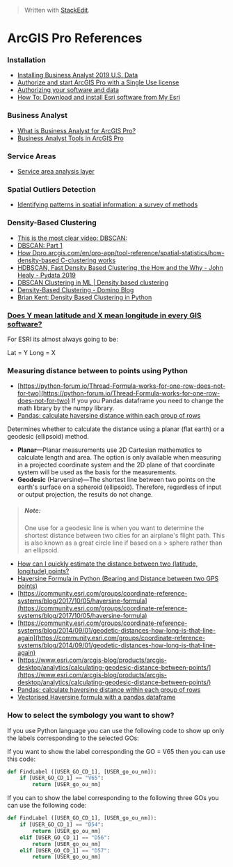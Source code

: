 


> Written with [StackEdit](https://stackedit.io/).

# ArcGIS Pro References

### Installation

- [Installing Business Analyst 2019 U.S. Data](https://doc.arcgis.com/en/business-analyst/desktop/installing-business-analyst-data.htm)
- [Authorize and start ArcGIS Pro with a Single Use license](https://pro.arcgis.com/en/pro-app/get-started/authorize-and-start-arcgis-pro-with-a-single-use-license.htm)
- [Authorizing your software and data](https://doc.arcgis.com/en/business-analyst/desktop/authorizing-your-software.htm)
- [How To: Download and install Esri software from My Esri](https://support.esri.com/en/technical-article/000018698)

### Business Analyst

- [What is Business Analyst for ArcGIS Pro?](https://pro.arcgis.com/en/pro-app/help/analysis/business-analyst/what-is-business-analyst-pro.htm)
- [Business Analyst Tools in ArcGIS Pro](https://community.esri.com/community/commercial/blog/2019/06/04/business-analyst-tools-in-arcgis-pro)

### Service Areas

- [Service area analysis layer](https://pro.arcgis.com/en/pro-app/help/analysis/networks/service-area-analysis-layer.htm)

### Spatial Outliers Detection

- [Identifying patterns in spatial information: a survey of methods](https://www-users.cs.umn.edu/~shekhar/talk/2011/sdm_wiley2011.pdf)

### Density-Based Clustering

- [This is the most clear video: DBSCAN:  ](https://www.youtube.com/watch?v=6jl9KkmgDIw)
- [DBSCAN: Part 1](https://www.youtube.com/watch?v=sKRUfsc8zp4)
- [How Dpro.arcgis.com/en/pro-app/tool-reference/spatial-statistics/how-density-based C-clustering works](https://ensity-basedlustering-works.htm)
- [HDBSCAN, Fast Density Based Clustering, the How and the Why - John Healy - Pydata 2019](https://www.youtube.com/watch?v=dGsxd67IFiU)
- [DBSCAN Clustering in ML | Density based clustering](https://www.geeksforgeeks.org/dbscan-clustering-in-ml-density-based-clustering/)
- [Density-Based Clustering - Domino Blog]([https://blog.dominodatalab.com/topology-and-density-based-clustering/](https://blog.dominodatalab.com/topology-and-density-based-clustering/))
- [Brian Kent: Density Based Clustering in Python](https://www.youtube.com/watch?v=5cOhL4B5waU)

### [Does Y mean latitude and X mean longitude in every GIS software?](https://gis.stackexchange.com/questions/11626/does-y-mean-latitude-and-x-mean-longitude-in-every-gis-software)

For ESRI its almost always going to be:

Lat = Y Long = X

### Measuring distance between to points using Python

- [https://python-forum.io/Thread-Formula-works-for-one-row-does-not-for-two](https://python-forum.io/Thread-Formula-works-for-one-row-does-not-for-two) If you you Pandas dataframe you need to change the math library by the numpy library. 
- [Pandas: calculate haversine distance within each group of rows](https://stackoverflow.com/questions/43577086/pandas-calculate-haversine-distance-within-each-group-of-rows)

Determines whether to calculate the distance using a planar (flat earth) or a geodesic (ellipsoid) method.

-   **Planar**—Planar measurements use 2D Cartesian mathematics to calculate length and area. The option is only available when measuring in a projected coordinate system and the 2D plane of that coordinate system will be used as the basis for the measurements.
-   **Geodesic** (Harversine)—The shortest line between two points on the earth's surface on a spheroid (ellipsoid). Therefore, regardless of input or output projection, the results do not change.

>##### Note:
>
> One use for a geodesic line is when you want to determine the shortest distance between two cities for an airplane's flight path. This is also known as a great circle line if based on a > sphere rather than an ellipsoid.

- [How can I quickly estimate the distance between two (latitude, longitude) points?](https://stackoverflow.com/questions/15736995/how-can-i-quickly-estimate-the-distance-between-two-latitude-longitude-points)
- [Haversine Formula in Python (Bearing and Distance between two GPS points)](https://stackoverflow.com/questions/4913349/haversine-formula-in-python-bearing-and-distance-between-two-gps-points)
- [https://community.esri.com/groups/coordinate-reference-systems/blog/2017/10/05/haversine-formula](https://community.esri.com/groups/coordinate-reference-systems/blog/2017/10/05/haversine-formula)
- [https://community.esri.com/groups/coordinate-reference-systems/blog/2014/09/01/geodetic-distances-how-long-is-that-line-again](https://community.esri.com/groups/coordinate-reference-systems/blog/2014/09/01/geodetic-distances-how-long-is-that-line-again)
- [https://www.esri.com/arcgis-blog/products/arcgis-desktop/analytics/calculating-geodesic-distance-between-points/](https://www.esri.com/arcgis-blog/products/arcgis-desktop/analytics/calculating-geodesic-distance-between-points/)
- [Pandas: calculate haversine distance within each group of rows](https://stackoverflow.com/questions/43577086/pandas-calculate-haversine-distance-within-each-group-of-rows)
- [Vectorised Haversine formula with a pandas dataframe](https://stackoverflow.com/questions/25767596/vectorised-haversine-formula-with-a-pandas-dataframe)

### How to select the symbology you want to show?

If you use Python language you can use the following code to show up only the labels corresponding to the selected GOs:

If you want to show the label corresponding the GO = V65 then you can use this code:
```python
def FindLabel ([USER_GO_CD_1], [USER_go_ou_nm]):
    if [USER_GO_CD_1] == "V65":
        return [USER_go_ou_nm]
```
If you can to show the label corresponding to the following three GOs you can use the following code:
```python
def FindLabel ([USER_GO_CD_1], [USER_go_ou_nm]):
    if [USER_GO_CD_1] == "D54":
        return [USER_go_ou_nm]
    elif [USER_GO_CD_1] == "D56":
        return [USER_go_ou_nm]
    elif [USER_GO_CD_1] == "D57":
        return [USER_go_ou_nm]
```
<!--stackedit_data:
eyJoaXN0b3J5IjpbLTk0ODczNDMyOSwtMjAwMzY5NzQzOCw2MD
EwMzg2OTEsLTU3OTM2OTk5NiwtMTg1NTg1NDcwOCwxODQyNjU0
NTkwLC0xOTAxNzY4MTg1LDE3NTk3Njc5MDIsLTExNzU0NDU5Mz
JdfQ==
-->